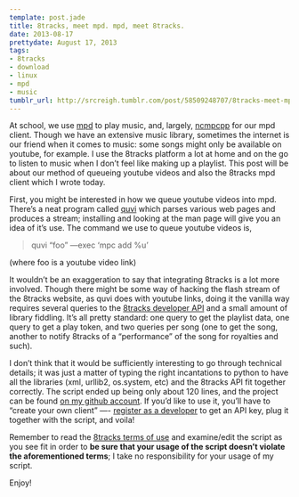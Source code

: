```yaml
---
template: post.jade
title: 8tracks, meet mpd. mpd, meet 8tracks.
date: 2013-08-17
prettydate: August 17, 2013
tags:
- 8tracks
- download
- linux
- mpd
- music
tumblr_url: http://srcreigh.tumblr.com/post/58509248707/8tracks-meet-mpd-mpd-meet-8tracks
---
```


At school, we use <a href="http://www.musicpd.org/" target="_blank">mpd</a> to play music, and, largely, <a href="http://ncmpcpp.rybczak.net/" target="_blank">ncmpcpp</a> for our mpd client. Though we have an extensive music library, sometimes the internet is our friend when it comes to music: some songs might only be available on youtube, for example. I use the 8tracks platform a lot at home and on the go to listen to music when I don&#8217;t feel like making up a playlist. This post will be about our method of queueing youtube videos and also the 8tracks mpd client which I wrote today.<!-- more --></p>

<p>First, you might be interested in how we queue youtube videos into mpd. There&#8217;s a neat program called <a href="http://quvi.sourceforge.net/" target="_blank">quvi</a> which parses various web pages and produces a stream; installing and looking at the man page will give you an idea of it&#8217;s use. The command we use to queue youtube videos is,</p>

<blockquote>
<p>quvi &#8220;foo&#8221; &#8212;exec &#8216;mpc add %u&#8217;</p>
</blockquote>

<p>(where foo is a youtube video link)</p>

<p>It wouldn&#8217;t be an exaggeration to say that integrating 8tracks is a lot more involved. Though there might be some way of hacking the flash stream of the 8tracks website, as quvi does with youtube links, doing it the vanilla way requires several queries to the <a href="http://8tracks.com/developers/api" target="_blank">8tracks developer API</a> and a small amount of library fiddling. It&#8217;s all pretty standard: one query to get the playlist data, one query to get a play token, and two queries per song (one to get the song, another to notify 8tracks of a &#8220;performance&#8221; of the song for royalties and such).</p>

<p>I don&#8217;t think that it would be sufficiently interesting to go through technical details; it was just a matter of typing the right incantations to python to have all the libraries (xml, urllib2, os.system, etc) and the 8tracks API fit together correctly. <span>The script ended up being only about 120 lines, and the project can be found</span><span> </span><a href="https://github.com/srcreigh/mpd-8tracks" target="_blank">on my github account</a><span>. If you&#8217;d like to use it, you&#8217;ll have to &#8220;create your own client&#8221; &#8212;- <a href="http://8tracks.com/developers" target="_blank">register as a developer</a> to get an API key, plug it together with the script, and voila!</span></p>

<p>Remember to read the <a href="http://8tracks.com/terms" target="_blank">8tracks terms of use</a> and examine/edit the script as you see fit in order to <strong>be sure that your usage of the script doesn&#8217;t violate the aforementioned terms</strong>; I take no responsibility for your usage of my script.</p>

<p>Enjoy!</p>
